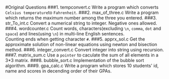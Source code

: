 #Original Questions
###1. tempconvert.c
Write a program which converts `Celsius temperature`to `Fahrenheit`.
###2. max_of_three.c
Write a program which returns the maximum number among the three you entered.
###3. str_To_int.c
Convert a numerical string to integer. Negative ones allowed.
###4. wordcounter.c
Count words, characters(excluding `\n`, `comma`, `dot` and `space`) and lines(using `\n`) in multi-line English sentences.<br>
Counting ends when getting character `#`.
###5. apprx_sol.c
Get the approximate solution of non-linear equations using newton and bisection method.
###6. integer_convert.c
Convert integer into string using recursion.
###7. matrix_sum.c
Use a `pointer` to caculate the sum of all elements in a 3*3 matrix.
###8. bubble_sort.c
Implementation of the bubble sort algorithm.
###9. gpa_calc.c
Write a program which stores 10 students' id, name and scores in decending order of their GPAs.
